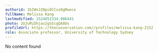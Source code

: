 ```yaml
---
authorid: 1bIWnJ2Npi8CCsoOgMweco
fullName: Melissa Kang
lastmodified: 1524652334.986441
photo: 2UJuMiDhjas2gSScgQA8Os
profileUrl: https://theconversation.com//profiles/melissa-kang-2152
role: Associate professor, University of Technology Sydney
---
```

No content found